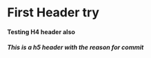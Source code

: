 # First Header try
#### Testing H4 header also


##### This is a h5 header with the reason for commit
